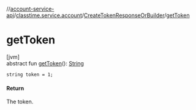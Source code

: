 //[account-service-api](../../../index.md)/[classtime.service.account](../index.md)/[CreateTokenResponseOrBuilder](index.md)/[getToken](get-token.md)

# getToken

[jvm]\
abstract fun [getToken](get-token.md)(): [String](https://docs.oracle.com/javase/8/docs/api/java/lang/String.html)

`string token = 1;`

#### Return

The token.
